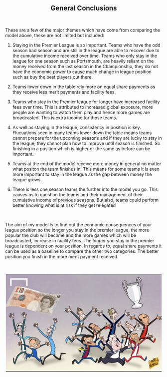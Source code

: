 <center><h2> General Conclusions</h2></center>
<br>

These are a few of the major themes which have come from comparing the model above, these are not limited but included:


1. Staying in the Premier League is so important. Teams who have the odd season bad season and are still in the league are able to recover due to the cumulative income received over time. Teams who only stay in the league for one season such as Portsmouth, are heavily reliant on the money received from the last season in the Championship, they do not have the economic power to cause much change in league position such as buy the best players out there.


2. Teams lower down in the table rely more on equal share payments as they receive less merit payments and facility fees. 


3. Teams who stay in the Premier league for longer have increased facility fees over time. This is attributed to increased global exposure, more people are wanting to watch them play and hence more games are broadcasted. This is extra income for those teams.


4. As well as staying in the league, consistency in position is key. Flucuations seen in many teams lower down the table means teams cannot prepare for the upcoming seasons and if they are lucky to stay in the league, they cannot plan how to improve until season is finished. So finishing in a position which is higher or the same as before can be important.


5. Teams at the end of the model receive more money in general no matter what positon the team finishes in. This means for some teams it is even more important to stay in the league as the gap between money the league grows. 


6. There is less one season teams the further into the model you go. This causes us to question the teams and their management of their cumulative income of previous seasons. But also, teams could perform better knowing what is at risk if they get relegated 


<br>


The aim of my model is to find out the economic consequences of your league position so the longer you stay in the premier league, the more popular the club will become and the more games which will be broadcasted, increase in facility fees. The longer you stay in the premier league is dependent on your position. In regards to, equal share payments it can be used as a baseline to compare the other two categories. The better position you finish in the more merit payment received.

<br>
<br>

<center><img src="Cartoon.JPG" alt="logo" width="500"></center>